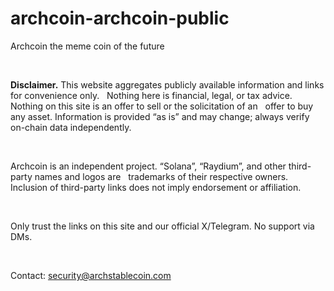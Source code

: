 # archcoin-archcoin-public
Archcoin the meme coin of the future
<footer class="site-footer">
  <p><strong>Disclaimer.</strong> This website aggregates publicly available information and links for convenience only.
  Nothing here is financial, legal, or tax advice. Nothing on this site is an offer to sell or the solicitation of an
  offer to buy any asset. Information is provided “as is” and may change; always verify on-chain data independently.</p>

  <p>Archcoin is an independent project. “Solana”, “Raydium”, and other third-party names and logos are
  trademarks of their respective owners. Inclusion of third-party links does not imply endorsement or affiliation.</p>

  <p>Only trust the links on this site and our official X/Telegram. No support via DMs.</p>

  <p>Contact: <a href="mailto:security@archstablecoin.com">security@archstablecoin.com</a></p>
</footer>
